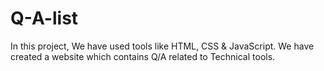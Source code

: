 # Q-A-list
In this project, We have used tools like HTML, CSS & JavaScript. We have created a website which contains Q/A related to Technical tools.
